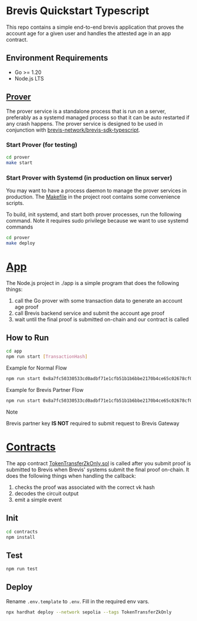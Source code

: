 # Brevis Quickstart Typescript

This repo contains a simple end-to-end brevis application
that proves the account age for a given user and handles the attested age in an app contract.

## Environment Requirements

- Go >= 1.20
- Node.js LTS

## [Prover](./prover)

The prover service is a standalone process that is run on a server, preferably as a systemd managed process so that it can be auto restarted if any crash happens. The prover service is designed to be used in conjunction with [brevis-network/brevis-sdk-typescript](https://github.com/brevis-network/brevis-sdk-typescript). 

### Start Prover (for testing)

```bash
cd prover
make start
```

### Start Prover with Systemd (in production on linux server)

You may want to have a process daemon to manage the prover services in production. The [Makefile](prover/Makefileefile) in the project root contains some convenience scripts. 

To build, init systemd, and start both prover processes, run the following command. Note it requires sudo privilege because we want to use systemd commands

```bash
cd prover
make deploy
```

# [App](./app)

The Node.js project in ./app is a simple program that does the following things:

1. call the Go prover with some transaction data to generate an account age proof
2. call Brevis backend service and submit the account age proof
3. wait until the final proof is submitted on-chain and our contract is called

## How to Run

```bash
cd app
npm run start [TransactionHash]
```
Example for Normal Flow
```bash
npm run start 0x8a7fc50330533cd0adbf71e1cfb51b1b6bbe2170b4ce65c02678cf08c8b17737
```

Example for Brevis Partner Flow
```bash
npm run start 0x8a7fc50330533cd0adbf71e1cfb51b1b6bbe2170b4ce65c02678cf08c8b17737 TestVolume 0x9fc16c4918a4d69d885f2ea792048f13782a522d
```
>[!NOTE]
>Brevis partner key **IS NOT** required to submit request to Brevis Gateway

# [Contracts](./contracts)

The app contract [TokenTransferZkOnly.sol](./contracts/contracts/TokenTransferZkOnly.sol) is called
after you submit proof is submitted to Brevis when Brevis'
systems submit the final proof on-chain.
It does the following things when handling the callback:

1. checks the proof was associated with the correct vk hash
2. decodes the circuit output
3. emit a simple event

## Init

```bash
cd contracts
npm install
```

## Test

```bash
npm run test
```

## Deploy

Rename `.env.template` to `.env`. Fill in the required env vars.

```bash
npx hardhat deploy --network sepolia --tags TokenTransferZkOnly
```